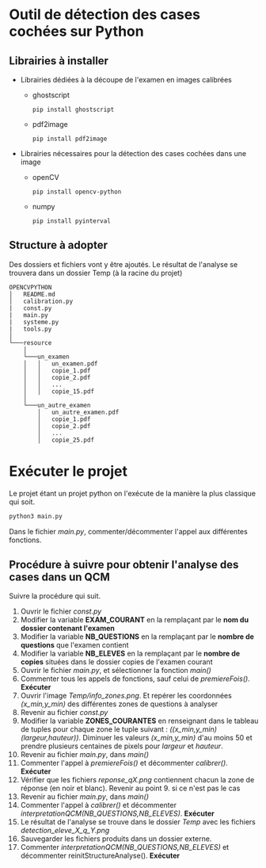 # Outil de détection des cases cochées sur Python
## Librairies à installer
- Librairies dédiées à la découpe de l'examen en images calibrées
  - ghostscript
    
        pip install ghostscript

  - pdf2image

        pip install pdf2image

- Librairies nécessaires pour la détection des cases cochées dans une image
  -  openCV
  
         pip install opencv-python


  -  numpy
  
         pip install pyinterval

## Structure à adopter
Des dossiers et fichiers vont y être ajoutés. Le résultat de l'analyse se trouvera dans un dossier Temp (à la racine du projet)  
```
OPENCVPYTHON
│   README.md
│   calibration.py
|   const.py
|   main.py
|   systeme.py
|   tools.py    
│
└───resource
    │
    └───un_examen
    │   │   un_examen.pdf
    │   │   copie_1.pdf
    │   │   copie_2.pdf
    │   │   ...
    │   │   copie_15.pdf
    │
    └───un_autre_examen
        │   un_autre_examen.pdf
        │   copie_1.pdf
        │   copie_2.pdf
        │   ...
        │   copie_25.pdf
```

# Exécuter le projet
Le projet étant un projet python on l'exécute de la manière la plus classique qui soit.
```bash
python3 main.py
```
Dans le fichier *main.py*, commenter/décommenter l'appel aux différentes fonctions.
## Procédure à suivre pour obtenir l'analyse des cases dans un QCM
Suivre la procédure qui suit.
1. Ouvrir le fichier *const.py*
2. Modifier la variable **EXAM_COURANT** en la remplaçant par le **nom du dossier contenant l'examen**
3. Modifier la variable **NB_QUESTIONS** en la remplaçant par le **nombre de questions** que l'examen contient
4. Modifier la variable **NB_ELEVES** en la remplaçant par le **nombre de copies** situées dans le dossier copies de l'examen courant
5. Ouvrir le fichier *main.py*, et sélectionner la fonction *main()*
6. Commenter tous les appels de fonctions, sauf celui de *premiereFois()*. **Exécuter**
7. Ouvrir l'image *Temp/info_zones.png*. Et repérer les coordonnées *(x_min,y_min)* des différentes zones de questions à analyser
8. Revenir au fichier *const.py*
9. Modifier la variable **ZONES_COURANTES** en renseignant dans le tableau de tuples pour chaque zone le tuple suivant : *((x_min,y_min)(largeur,hauteur))*. Diminuer les valeurs *(x_min,y_min)* d'au moins 50 et prendre plusieurs centaines de pixels pour *largeur* et *hauteur*.
10. Revenir au fichier *main.py*, dans *main()*
11. Commenter l'appel à *premiereFois()* et décommenter *calibrer()*. **Exécuter**
12. Vérifier que les fichiers *reponse_qX.png* contiennent chacun la zone de réponse (en noir et blanc). Revenir au point 9. si ce n'est pas le cas
13. Revenir au fichier *main.py*, dans *main()*
14. Commenter l'appel à *calibrer()* et décommenter *interpretationQCM(NB_QUESTIONS,NB_ELEVES)*. **Exécuter**
15. Le résultat de l'analyse se trouve dans le dossier *Temp* avec les fichiers *detection_eleve_X_q_Y.png*
16. Sauvegarder les fichiers produits dans un dossier externe.
17. Commenter *interpretationQCM(NB_QUESTIONS,NB_ELEVES)* et décommenter reinitStructureAnalyse(). **Exécuter**
